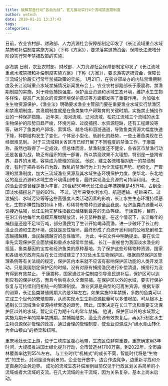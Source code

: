 ```yaml
---
title: 破解禁渔行动“各自为战”，官方推动实行4个流域禁渔期制度
author: wetech
date: 2019-01-21 13:37:43
tags: 
categories: 
---
```

日前，农业农村部、财政部、人力资源社会保障部制定印发了《长江流域重点水域禁捕和补偿制度实施方案》（下称《方案》），要求落实退捕资金，保障长江流域分阶段实行常年禁捕政策的实施。
<!-- more -->
邵海鹏
日前，农业农村部、财政部、人力资源社会保障部制定印发了《长江流域重点水域禁捕和补偿制度实施方案》（下称《方案》），要求落实退捕资金，保障长江流域分阶段实行常年禁捕政策的实施。
1月21日，在农业部举办的内陆禁渔期制度及长江流域重点水域禁捕情况新闻发布会上，农业农村部副部长于康震称，禁渔期制度的实施，对于降低捕捞强度，保护渔业资源和水域生态环境，维护水生生物多样性，提高广大民众的资源环境保护意识等方面都发挥了重要作用。
为加强水生生物资源保护，《渔业法》明确要求渔业主管部门要在重要渔业水域实行禁渔区和禁渔期制度。禁渔期制度就是在鱼类集中产卵繁育的关键时期，实施禁止捕捞作业的一种保护措施。
近年来，海河流域、辽河流域、松花江流域三个流域的水生生物保护的形势日趋严峻，环境污染、过度捕捞、水资源短缺，还有工程建设等等，破坏了鱼类的产卵场、索饵场、越冬场和洄游通道，导致鱼类资源大幅度快速下降，种群结构发生了变化，个体呈小型化、低龄化的趋势，一些土著鱼类现在已经很难见到。
对于三流域相关省区市已经开展了不同程度的禁渔工作，于康震称，虽然也取得了一定成效，但总体而言，禁渔制度还不健全，各省区市禁渔行动还是各自为战，缺乏有组织的统一部署，所以禁渔效果不太理想，特别是一些跨省界、县界的水域，容易成为管理的盲区。
他说，建立各流域相对统一的禁渔制度，有利于把各省各自为政、散乱的禁渔行为上升为全流域有声势、组织化、严管理的禁渔制度，加大三流域渔业资源及其水域生态环境保护力度，使华北、东北地区的渔业资源和水域生态环境得到修复，最终实现渔业资源的可持续利用。
长江的渔业资源曾经是极为丰富，20世纪50年代长江渔业年捕捞量是45万吨，占到全国淡水捕捞总产量的60%。
不过，近年来受水利水电、航道运输、挖砂采石、过渡捕捞、水域污染等等这些高强度人类活动因素的影响，长江水生生态环境持续恶化，生物多样性指数持续下降，珍稀特有物种资源全面衰退，经济鱼类资源量可以说接近枯竭，长江生物完整性指数已经降到最差的无鱼等级。
于康震称，目前，在沿江各地每年大规模开展增殖放流，补充苗种数量。在这个情况下，长江每年的捕捞量还是不足10万吨，部分渔民为了生计开始竭泽而渔，进一步破坏了长江的渔业资源和生态环境，这就是恶性循环。最终形成了资源开发利用的公地悲剧和生态越捕越糟，渔民越捕越穷的恶性循环。
为此，中央文件中明确提出，要在长江率先实现保护区全面禁捕和重点水域常年禁捕。
长江一直被誉为我国淡水渔业的摇篮，鱼类基因的宝库和经济鱼类的原种基地。为了保护这些珍稀物种资源，国家和各级地方政府先后在长江流域建立了332处水生生物保护区。根据自然保护区管理条例等有关法规的规定，保护区内本来就不应该有影响保护区功能的人类开发活动，只是我国划定保护区的时候，没有对原有捕捞渔民进行补偿清退，捕捞行为没有得到有效禁止。
于康震称，国家通过补偿制度引导渔民退补后，保护区可以达到应有的保护状态，而且今后将永久全面禁捕。在保护区以外的水域，要实行保护恢复与可持续利用相统一的管理制度。
渔业资源是典型的可再生资源，根据专家的测算，长江鱼类繁殖周期大约是3年左右，如果实施10年禁捕，多数的鱼类可以完成三个世代的繁殖周期，从而实现水生生物资源数量可以多倍增加。可从根本上遏制长江流域渔业资源持续衰退的趋势。因此，国家决定在长江干流和重要支流保护区以外的水域，暂定实行为期十年的常年禁捕。
他说，保护区以外的水域暂定实施为期十年的常年禁捕期。禁捕期结束，渔业资源有效恢复后，再另行制定水生生物资源保护管理的政策，通过合理的管理制度，使渔业资源成为“绿水青山转化为金山银山”的桥梁和纽带。
 
 
重庆地处长江上游，位于三峡库区腹心地带，生态区位非常重要。重庆确定用3年时间，大规模推进国土绿化提升行动，全市营造林1700万亩，到2022年，全市森林覆盖率达到55%左右。
与工业时代“机械式”的成长不同，智能时代将是“生物式”的生长，封闭是没有前景的。企业在开放中，边合作边竞争，边重新寻找和介定自身的业务边界。
成功的流域生态补偿案例目前仅见于行政区划关系简单的小流域或者大流域的支流。在几大流域的主干流域，因为关系复杂，基本上尚未启动。
